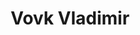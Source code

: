 ---
layout: page
title: Vovk Vladimir
inline: true
category: collaborator
position: Prof. Royal Holloway
picture: false
---